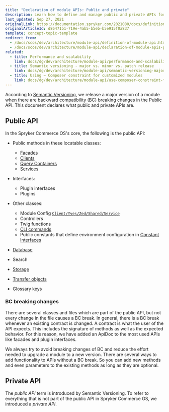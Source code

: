 ```yaml
---
title: "Declaration of module APIs: Public and private"
description: Learn how to define and manage public and private APIs for Spryker modules to ensure efficient integration and security in your ecommerce platform.
last_updated: Sep 27, 2021
originalLink: https://documentation.spryker.com/2021080/docs/definition-api
originalArticleId: d86471b1-719e-4ab5-b5eb-b5e915f0a837
template: concept-topic-template
redirect_from:
  - /docs/scos/dev/architecture/module-api/definition-of-module-api.html
  - /docs/scos/dev/architecture/module-api/declaration-of-module-apis-public-and-private.html
related:
  - title: Performance and scalability
    link: docs/dg/dev/architecture/module-api/performance-and-scalability.html
  - title: Semantic versioning - major vs. minor vs. patch release
    link: docs/dg/dev/architecture/module-api/semantic-versioning-major-vs.-minor-vs.-patch-release.html
  - title: Using ~ Composer constraint for customized modules
    link: docs/dg/dev/architecture/module-api/use-composer-constraint-for-customized-modules.html
---
```


According to [Semantic Versioning](http://semver.org/), we release a major version of a module when there are backward compatibility (BC) breaking changes in the Public API. This document declares what public and private APIs are.

## Public API

In the Spryker Commerce OS's core, the following is the public API:

- Public methods in these locatable classes:
  - [Facades](/docs/dg/dev/backend-development/zed/business-layer/facade/facade.html)
  - [Clients](/docs/dg/dev/backend-development/client/client.html)
  - [Query Containers](/docs/dg/dev/backend-development/zed/persistence-layer/query-container/query-container.html)
  - [Services](/docs/dg/dev/backend-development/messages-and-errors/registering-a-new-service.html)

- Interfaces:
  - Plugin interfaces
  - Plugins

- Other classes:
  - Module Config [`Client/Yves/Zed/Shared/Service`](/docs/dg/dev/backend-development/data-manipulation/configuration-management.html)
  - Controllers
  - Twig functions
  - [CLI commands](/docs/dg/dev/backend-development/console-commands/implement-console-commands.html)
  - Public constants that define environment configuration in [Constant Interfaces](/docs/dg/dev/backend-development/data-manipulation/configuration-management.html)
- [Database](/docs/dg/dev/backend-development/zed/persistence-layer/database-schema-definition.html)
- Search
- [Storage](/docs/dg/dev/backend-development/client/use-and-configure-redis-as-a-key-value-storage.html)
- [Transfer objects](/docs/dg/dev/backend-development/data-manipulation/data-ingestion/structural-preparations/create-use-and-extend-the-transfer-objects.html)
- Glossary keys



### BC breaking changes

There are several classes and files which are part of the public API, but not every change in the file causes a BC break. In general, there is a BC break whenever an existing contract is changed. A contract is what the user of the API expects. This includes the signature of methods as well as the expected behavior. For this reason, we have added an ApiDoc to the most used APIs like facades and plugin interfaces.

We always try to avoid breaking changes of BC and reduce the effort needed to upgrade a module to a new version. There are several ways to add functionality to APIs without a BC break. So you can add new methods and even parameters to the existing methods as long as they are optional.


## Private API

The *public API* term is introduced by Semantic Versioning. To refer to everything that is not part of the public API in Spryker Commerce OS, we introduced a *private API*.
